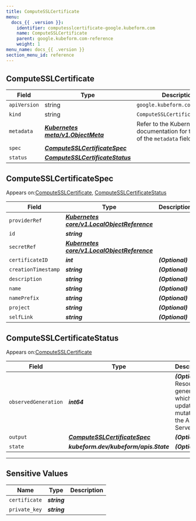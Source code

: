 ```yaml
---
title: ComputeSSLCertificate
menu:
  docs_{{ .version }}:
    identifier: computesslcertificate-google.kubeform.com
    name: ComputeSSLCertificate
    parent: google.kubeform.com-reference
    weight: 1
menu_name: docs_{{ .version }}
section_menu_id: reference
---
```


## ComputeSSLCertificate
| Field | Type | Description |
| ------ | ----- | ----------- |
| `apiVersion` | string | `google.kubeform.com/v1alpha1` |
|    `kind` | string | `ComputeSSLCertificate` |
| `metadata` | ***[Kubernetes meta/v1.ObjectMeta](https://kubernetes.io/docs/reference/generated/kubernetes-api/v1.13/#objectmeta-v1-meta)***|Refer to the Kubernetes API documentation for the fields of the `metadata` field.|
| `spec` | ***[ComputeSSLCertificateSpec](#computesslcertificatespec)***||
| `status` | ***[ComputeSSLCertificateStatus](#computesslcertificatestatus)***||
## ComputeSSLCertificateSpec

Appears on:[ComputeSSLCertificate](#computesslcertificate), [ComputeSSLCertificateStatus](#computesslcertificatestatus)

| Field | Type | Description |
| ------ | ----- | ----------- |
| `providerRef` | ***[Kubernetes core/v1.LocalObjectReference](https://kubernetes.io/docs/reference/generated/kubernetes-api/v1.13/#localobjectreference-v1-core)***||
| `id` | ***string***||
| `secretRef` | ***[Kubernetes core/v1.LocalObjectReference](https://kubernetes.io/docs/reference/generated/kubernetes-api/v1.13/#localobjectreference-v1-core)***||
| `certificateID` | ***int***| ***(Optional)*** |
| `creationTimestamp` | ***string***| ***(Optional)*** |
| `description` | ***string***| ***(Optional)*** |
| `name` | ***string***| ***(Optional)*** |
| `namePrefix` | ***string***| ***(Optional)*** |
| `project` | ***string***| ***(Optional)*** |
| `selfLink` | ***string***| ***(Optional)*** |
## ComputeSSLCertificateStatus

Appears on:[ComputeSSLCertificate](#computesslcertificate)

| Field | Type | Description |
| ------ | ----- | ----------- |
| `observedGeneration` | ***int64***| ***(Optional)*** Resource generation, which is updated on mutation by the API Server.|
| `output` | ***[ComputeSSLCertificateSpec](#computesslcertificatespec)***| ***(Optional)*** |
| `state` | ***kubeform.dev/kubeform/apis.State***| ***(Optional)*** |
---
## Sensitive Values
| Name | Type | Description |
|------|------|-------------|
| `certificate` | ***string*** ||
| `private_key` | ***string*** ||
